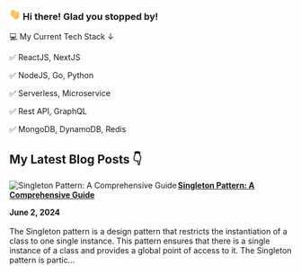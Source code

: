 ### <img src="https://github.com/ABSphreak/ABSphreak/blob/master/gifs/Hi.gif" width="20px" height="20px"> Hi there! Glad you stopped by!

💻 My Current Tech Stack ↓

✅  ReactJS, NextJS

✅  NodeJS, Go, Python

✅  Serverless, Microservice

✅  Rest API, GraphQL

✅  MongoDB, DynamoDB, Redis


## My Latest Blog Posts 👇

<!-- HASHNODE_BLOG:START -->
<p align="left"><a href="https://vortexx.hashnode.dev/singleton-pattern-a-comprehensive-guide" title="Singleton Pattern: A Comprehensive Guide"><img src="https://cdn.hashnode.com/res/hashnode/image/upload/v1717323103866/dd7bdef5-63bf-452c-8302-93852fcbc57d.png" alt="Singleton Pattern: A Comprehensive Guide" width="300px" align="left" /></a><a href="https://vortexx.hashnode.dev/singleton-pattern-a-comprehensive-guide" title="Singleton Pattern: A Comprehensive Guide"><strong>Singleton Pattern: A Comprehensive Guide</strong></a><div><strong>June 2, 2024</strong></div><br/>The Singleton pattern is a design pattern that restricts the instantiation of a class to one single instance. This pattern ensures that there is a single instance of a class and provides a global point of access to it. The Singleton pattern is partic...</p><br/><br/>

<!-- HASHNODE_BLOG:END -->
